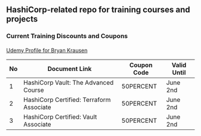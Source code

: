 ## HashiCorp-related repo for training courses and projects

### Current Training Discounts and Coupons

####
[Udemy Profile for Bryan Krausen](https://www.udemy.com/user/bryan-krausen/ "Udemy Profile")

| No | Document Link | Coupon Code | Valid Until |
| ------ | ------ | ------ | ------ | 
| 1 | HashiCorp Vault: The Advanced Course | 50PERCENT | June 2nd |
| 2 | HashiCorp Certified: Terraform Associate | 50PERCENT | June 2nd |
| 3 | HashiCorp Certified: Vault Associate | 50PERCENT | June 2nd |
